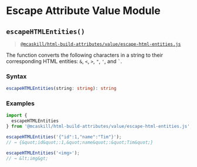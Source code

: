 # Escape Attribute Value Module

## `escapeHTMLEntities()`

> [`@mcaskill/html-build-attributes/value/escape-html-entities.js`](/src/value/escape-html-entities.ts)

The function converts the following characters in a string to their
corresponding HTML entities: `&`, `<`, `>`, `"`, `'`, and `` ` ``.

### Syntax

```ts
escapeHTMLEntities(string: string): string
```

### Examples

```js
import {
  escapeHTMLEntities
} from '@mcaskill/html-build-attributes/value/escape-html-entities.js';

escapeHTMLEntities('{"id":1,"name":"Tim"}');
// → {&quot;id&quot;:1,&quot;name&quot;:&quot;Tim&quot;}

escapeHTMLEntities('<img>');
// → &lt;img&gt;
```
